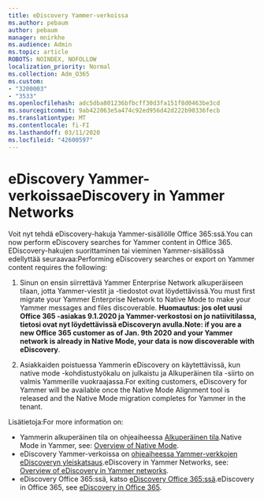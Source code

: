 ```yaml
---
title: eDiscovery Yammer-verkoissa
ms.author: pebaum
author: pebaum
manager: mnirkhe
ms.audience: Admin
ms.topic: article
ROBOTS: NOINDEX, NOFOLLOW
localization_priority: Normal
ms.collection: Adm_O365
ms.custom:
- "3200003"
- "3533"
ms.openlocfilehash: adc5dba801236bfbcff30d3fa151f8d0463be3cd
ms.sourcegitcommit: 9ab422063e5a474c92ed956d42d222b90336fecb
ms.translationtype: MT
ms.contentlocale: fi-FI
ms.lasthandoff: 03/11/2020
ms.locfileid: "42600597"
---
```

# <a name="ediscovery-in-yammer-networks"></a><span data-ttu-id="e8086-102">eDiscovery Yammer-verkoissa</span><span class="sxs-lookup"><span data-stu-id="e8086-102">eDiscovery in Yammer Networks</span></span>

<span data-ttu-id="e8086-103">Voit nyt tehdä eDiscovery-hakuja Yammer-sisällölle Office 365:ssä.</span><span class="sxs-lookup"><span data-stu-id="e8086-103">You can now perform eDiscovery searches for Yammer content in Office 365.</span></span>  <span data-ttu-id="e8086-104">EDiscovery-hakujen suorittaminen tai vieminen Yammer-sisällössä edellyttää seuraavaa:</span><span class="sxs-lookup"><span data-stu-id="e8086-104">Performing eDiscovery searches or export on Yammer content requires the following:</span></span>

1. <span data-ttu-id="e8086-105">Sinun on ensin siirrettävä Yammer Enterprise Network alkuperäiseen tilaan, jotta Yammer-viestit ja -tiedostot ovat löydettävissä.</span><span class="sxs-lookup"><span data-stu-id="e8086-105">You must first migrate your Yammer Enterprise Network to Native Mode to make your Yammer messages and files discoverable.</span></span> <span data-ttu-id="e8086-106">**Huomautus: jos olet uusi Office 365 -asiakas 9.1.2020 ja Yammer-verkostosi on jo natiivitilassa, tietosi ovat nyt löydettävissä eDiscoveryn avulla.**</span><span class="sxs-lookup"><span data-stu-id="e8086-106">**Note: if you are a new Office 365 customer as of Jan. 9th 2020 and your Yammer network is already in Native Mode, your data is now discoverable with eDiscovery**.</span></span>

2. <span data-ttu-id="e8086-107">Asiakkaiden poistuessa Yammerin eDiscovery on käytettävissä, kun native mode -kohdistustyökalu on julkaistu ja Alkuperäinen tila -siirto on valmis Yammerille vuokraajassa.</span><span class="sxs-lookup"><span data-stu-id="e8086-107">For exiting customers, eDiscovery for Yammer will be available once the Native Mode Alignment tool is released and the Native Mode migration completes for Yammer in the tenant.</span></span>

<span data-ttu-id="e8086-108">Lisätietoja:</span><span class="sxs-lookup"><span data-stu-id="e8086-108">For more information on:</span></span>

- <span data-ttu-id="e8086-109">Yammerin alkuperäinen tila on ohjeaiheessa [Alkuperäinen tila](https://docs.microsoft.com/yammer/configure-your-yammer-network/overview-native-mode).</span><span class="sxs-lookup"><span data-stu-id="e8086-109">Native Mode in Yammer, see: [Overview of Native Mode](https://docs.microsoft.com/yammer/configure-your-yammer-network/overview-native-mode).</span></span>
- <span data-ttu-id="e8086-110">eDiscovery Yammer-verkoissa on [ohjeaiheessa Yammer-verkkojen eDiscoveryn yleiskatsaus](https://docs.microsoft.com/yammer/manage-security-and-compliance/overview-of-ediscovery).</span><span class="sxs-lookup"><span data-stu-id="e8086-110">eDiscovery in Yammer Networks, see: [Overview of eDiscovery in Yammer networks](https://docs.microsoft.com/yammer/manage-security-and-compliance/overview-of-ediscovery).</span></span>
- <span data-ttu-id="e8086-111">eDiscovery Office 365:ssä, katso [eDiscovery Office 365:ssä](https://docs.microsoft.com/microsoft-365/compliance/ediscovery).</span><span class="sxs-lookup"><span data-stu-id="e8086-111">eDiscovery in Office 365, see [eDiscovery in Office 365](https://docs.microsoft.com/microsoft-365/compliance/ediscovery).</span></span>
